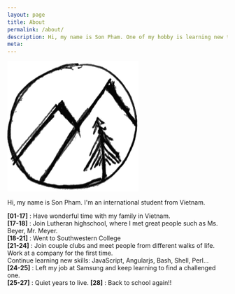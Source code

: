 ```yaml
---
layout: page
title: About
permalink: /about/
description: Hi, my name is Son Pham. One of my hobby is learning new things. I make this blog to share with you my long journey.
meta: 
---
```

<style>
img[src*="#centerImg"] {
  display:block;
	float:none;
	margin-left:auto;
	margin-right:auto;
}
</style>

![Moutain Tree](https://raw.githubusercontent.com/lamegaton/lamegaton.github.io/gh-pages/_posts/notebook/assets/tree_n_mt.png#centerImg)

Hi, my name is Son Pham. I'm an international student from Vietnam.   

**[01-17]** : Have wonderful time with my family in Vietnam.  
**[17-18]** : Join Lutheran highschool, where I met great people such as Ms. Beyer, Mr. Meyer.  
**[18-21]** : Went to Southwestern College  
**[21-24]** : Join couple clubs and meet people from different walks of life.  
          Work at a company for the first time.  
          Continue learning new skills: JavaScript, Angularjs, Bash, Shell, Perl...  
**[24-25]** : Left my job at Samsung and keep learning to find a challenged one.  
**[25-27]** : Quiet years to live.
**[28]** : Back to school again!!
